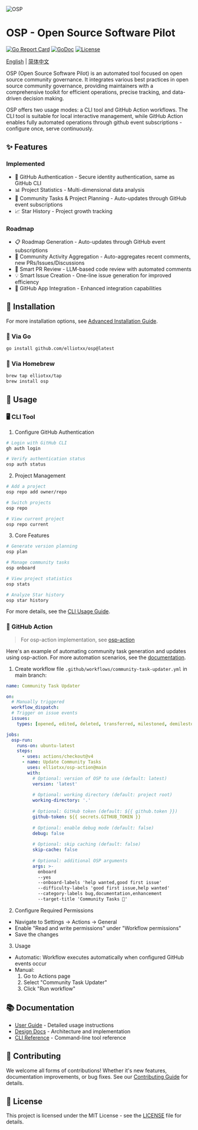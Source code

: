 ![OSP](https://socialify.git.ci/elliotxx/osp/image?font=Raleway&language=1&name=1&owner=1&pattern=Plus&theme=Light)

# OSP - Open Source Software Pilot

[![Go Report Card](https://goreportcard.com/badge/github.com/elliotxx/osp)](https://goreportcard.com/report/github.com/elliotxx/osp)
[![GoDoc](https://godoc.org/github.com/elliotxx/osp?status.svg)](https://godoc.org/github.com/elliotxx/osp)
[![License](https://img.shields.io/github/license/elliotxx/osp.svg)](https://github.com/elliotxx/osp/blob/main/LICENSE)

[English](README.md) | [简体中文](README_zh.md)

OSP (Open Source Software Pilot) is an automated tool focused on open source community governance. It integrates various best practices in open source community governance, providing maintainers with a comprehensive toolkit for efficient operations, precise tracking, and data-driven decision making.

OSP offers two usage modes: a CLI tool and GitHub Action workflows. The CLI tool is suitable for local interactive management, while GitHub Action enables fully automated operations through github event subscriptions - configure once, serve continuously.

## ✨ Features

### Implemented
- 🔑 GitHub Authentication - Secure identity authentication, same as GitHub CLI
- 📊 Project Statistics - Multi-dimensional data analysis
- 📝 Community Tasks & Project Planning - Auto-updates through GitHub event subscriptions
- 📈 Star History - Project growth tracking

### Roadmap
- 📋 Roadmap Generation - Auto-updates through GitHub event subscriptions
- 📅 Community Activity Aggregation - Auto-aggregates recent comments, new PRs/Issues/Discussions
- 🤖 Smart PR Review - LLM-based code review with automated comments
- 💡 Smart Issue Creation - One-line issue generation for improved efficiency
- 🔌 GitHub App Integration - Enhanced integration capabilities

## 🚀 Installation

For more installation options, see [Advanced Installation Guide](docs/guide/advanced-installation.md).

### 🐙 Via Go

```bash
go install github.com/elliotxx/osp@latest
```

### 🍺 Via Homebrew

```bash
brew tap elliotxx/tap
brew install osp
```

## 🚀 Usage

### 🖥️ CLI Tool

1. Configure GitHub Authentication
```bash
# Login with GitHub CLI
gh auth login

# Verify authentication status
osp auth status
```

2. Project Management
```bash
# Add a project
osp repo add owner/repo

# Switch projects
osp repo

# View current project
osp repo current
```

3. Core Features
```bash
# Generate version planning
osp plan

# Manage community tasks
osp onboard

# View project statistics
osp stats

# Analyze Star history
osp star history
```

For more details, see the [CLI Usage Guide](docs/guide/cli.md).

### 🤖 GitHub Action

> For osp-action implementation, see [osp-action](https://github.com/elliotxx/osp-action)

Here's an example of automating community task generation and updates using osp-action. For more automation scenarios, see the [documentation](docs/guide/github-action.md).

1. Create workflow file `.github/workflows/community-task-updater.yml` in main branch:
```yaml
name: Community Task Updater

on:
  # Manually triggered
  workflow_dispatch:
  # Trigger on issue events
  issues:
    types: [opened, edited, deleted, transferred, milestoned, demilestoned, labeled, unlabeled, assigned, unassigned]

jobs:
  osp-run:
    runs-on: ubuntu-latest
    steps:
      - uses: actions/checkout@v4
      - name: Update Community Tasks
        uses: elliotxx/osp-action@main
        with:
          # Optional: version of OSP to use (default: latest)
          version: 'latest'
          
          # Optional: working directory (default: project root)
          working-directory: '.'
          
          # Optional: GitHub token (default: ${{ github.token }})
          github-token: ${{ secrets.GITHUB_TOKEN }}
          
          # Optional: enable debug mode (default: false)
          debug: false
          
          # Optional: skip caching (default: false)
          skip-cache: false
          
          # Optional: additional OSP arguments
          args: >-
            onboard
            --yes
            --onboard-labels 'help wanted,good first issue'
            --difficulty-labels 'good first issue,help wanted'
            --category-labels bug,documentation,enhancement
            --target-title 'Community Tasks 🎯'
```

2. Configure Required Permissions
- Navigate to Settings -> Actions -> General
- Enable "Read and write permissions" under "Workflow permissions"
- Save the changes

3. Usage
- Automatic: Workflow executes automatically when configured GitHub events occur
- Manual:
  1. Go to Actions page
  2. Select "Community Task Updater"
  3. Click "Run workflow"

## 📚 Documentation

- [User Guide](docs/guide/README.md) - Detailed usage instructions
- [Design Docs](docs/design/README.md) - Architecture and implementation
- [CLI Reference](docs/cli/osp.md) - Command-line tool reference

## 🤝 Contributing

We welcome all forms of contributions! Whether it's new features, documentation improvements, or bug fixes. See our [Contributing Guide](CONTRIBUTING.md) for details.

## 📄 License

This project is licensed under the MIT License - see the [LICENSE](LICENSE) file for details.
